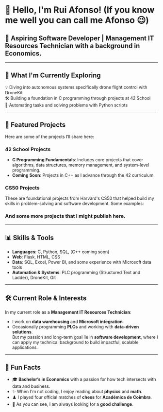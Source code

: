 # 👋 Hello, I'm Rui Afonso! (If you know me well you can call me Afonso 😉)
## 🌱 Aspiring Software Developer | Management IT Resources Technician with a background in Economics.

---

## 🔧 What I'm Currently Exploring

💡 Diving into autonomous systems specifically drone flight control with DroneKit  
🛠️ Building a foundation in C programming through projects at 42 School  
🤖 Automating tasks and solving problems with Python scripts

---

## 📂 Featured Projects
Here are some of the projects I’ll share here:
### 42 School Projects
- **C Programming Fundamentals**: Includes core projects that cover algorithms, data structures, memory management, and system-level programming.
- **Coming Soon**: Projects in C++ as I advance through the 42 curriculum.

### CS50 Projects
These are foundational projects from Harvard's CS50 that helped build my skills in problem-solving and software development. Some examples:  

### And some more projects that I might publish here.

---

## 📊 Skills & Tools
- **Languages**: C, Python, SQL, (C++ coming soon)
- **Web**: Flask, HTML, CSS
- **Data**: SQL, Excel, Power BI, and some experience with Microsoft data tools
- **Automation & Systems**: PLC programming (Structured Text and Ladder), DroneKit, Git

---

## 🛠️ Current Role & Interests
In my current role as a **Management IT Resources Technician**:  
- I work on **data warehousing** and **Microsoft integration**.  
- Occasionally programming **PLCs** and working with **data-driven solutions**.  
But my passion and long-term goal lie in **software development**, where I can apply my technical background to build impactful, scalable applications.

---

## 🌱 Fun Facts
- 🎓 **Bachelor’s in Economics** with a passion for how tech intersects with data and business.
- ✨ When I'm not coding, I enjoy reading about **physics** and **math**.
- ♟️ I played four official matches of **chess** for **Académica de Coimbra**.
- 💪 As you can see, I am always looking for a **good challenge**.
